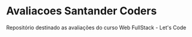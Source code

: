 # Avaliacoes Santander Coders

Repositório destinado as avaliações do curso Web FullStack - Let's Code
